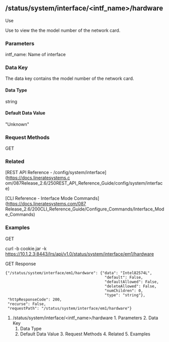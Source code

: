 ## /status/system/interface/<intf_name>/hardware

Use

Use to view the the model number of the network card.

### Parameters

intf_name: Name of interface

### Data Key

The data key contains the model number of the network card.

#### Data Type

string

#### Default Data Value

"Unknown"

### Request Methods

GET

### Related

[REST API Reference - /config/system/interface](https://docs.lineratesystems.c
om/087Release_2.6/250REST_API_Reference_Guide/config/system/interface)

[CLI Reference - Interface Mode Commands](https://docs.lineratesystems.com/087
Release_2.6/200CLI_Reference_Guide/Configure_Commands/Interface_Mode_Commands)

### Examples

GET

curl -b cookie.jar -k
https://10.1.2.3:8443/lrs/api/v1.0/status/system/interface/em1/hardware

GET Response

    
    {"/status/system/interface/em1/hardware": {"data": "Intel82574L",
                                                "default": False,
                                                "defaultAllowed": False,
                                                "deleteAllowed": False,
                                                "numChildren": 0,
                                                "type": "string"},
     "httpResponseCode": 200,
     "recurse": False,
     "requestPath": "/status/system/interface/em1/hardware"}
    

  1. /status/system/interface/<intf_name>/hardware
    1. Parameters
    2. Data Key
      1. Data Type
      2. Default Data Value
    3. Request Methods
    4. Related
    5. Examples

